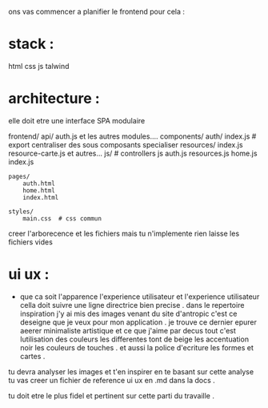 ons vas commencer a planifier le frontend 
pour cela :

# stack :
html css js talwind  

# architecture :

elle doit etre une interface SPA modulaire 

frontend/
    api/
        auth.js
        et les autres modules....
    components/
        auth/
            index.js  # export centraliser des sous composants specialiser 
        resources/
            index.js
            resource-carte.js 
            et autres...
    js/                     # controllers js 
        auth.js 
        resources.js
        home.js
        index.js              

    pages/
        auth.html
        home.html
        index.html

    styles/
        main.css  # css commun     



creer l'arborecence et les fichiers mais tu n'implemente rien laisse les fichiers vides 



 # ui ux :

 - que ca soit l'apparence l'experience utilisateur et l'experience utilisateur 
 cella doit suivre une ligne directrice bien precise . 
 dans le repertoire inspiration j'y ai mis des images venant du site d'antropic 
 c'est ce deseigne que je veux pour mon application .
 je trouve ce dernier epurer aeerer minimaliste artistique  et ce que j'aime par decus tout 
 c'est lutilisation des couleurs les differentes tont de beige les accentuation noir les couleurs de touches . et aussi la police d'ecriture les formes et cartes . 

 tu devra analyser les images et t'en inspirer en te basant sur cette analyse tu vas creer un fichier de reference ui ux en .md dans la docs . 

 tu doit etre le plus fidel et pertinent sur cette parti du travaille . 



